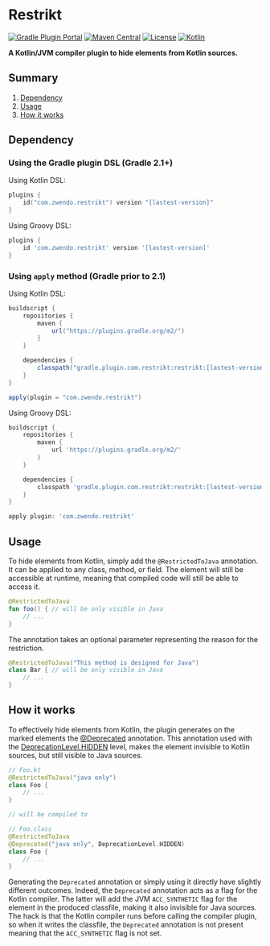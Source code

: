# Restrikt

[![Gradle Plugin Portal](https://img.shields.io/gradle-plugin-portal/v/com.zwendo.restrikt?color=%2366dcb8&logo=gradle)](https://plugins.gradle.org/plugin/com.zwendo.restrikt)
[![Maven Central](https://img.shields.io/maven-central/v/com.zwendo/restrikt-annotation)](https://search.maven.org/artifact/com.zwendo/restrikt-annotation)
[![License](https://img.shields.io/badge/license-MIT-blue.svg)](https://mit-license.org/)
[![Kotlin](https://img.shields.io/badge/Kotlin-1.7.10-7f52ff.svg?logo=kotlin)](https://kotlinlang.org)

**A Kotlin/JVM compiler plugin to hide elements from Kotlin sources.**

## Summary

1. [Dependency](#dependency)
2. [Usage](#usage)
3. [How it works](#how-it-works)

## Dependency

### Using the Gradle plugin DSL (Gradle 2.1+)

Using Kotlin DSL:

```kotlin
plugins {
    id("com.zwendo.restrikt") version "[lastest-version]"
}
```

Using Groovy DSL:

```groovy
plugins {
    id 'com.zwendo.restrikt' version '[lastest-version]'
}
```

### Using `apply` method (Gradle prior to 2.1)

Using Kotlin DSL:

```groovy
buildscript {
    repositories {
        maven {
            url("https://plugins.gradle.org/m2/")
        }
    }

    dependencies {
        classpath("gradle.plugin.com.restrikt:restrikt:[lastest-version]")
    }
}

apply(plugin = "com.zwendo.restrikt")
```

Using Groovy DSL:

```groovy
buildscript {
    repositories {
        maven {
            url 'https://plugins.gradle.org/m2/'
        }
    }

    dependencies {
        classpath 'gradle.plugin.com.restrikt:restrikt:[lastest-version]'
    }
}

apply plugin: 'com.zwendo.restrikt'
```

## Usage

To hide elements from Kotlin, simply add the `@RestrictedToJava` annotation. It can be applied to any class, method, or
field. The element will still be accessible at runtime, meaning that compiled code will still be able to access it.

```kotlin
@RestrictedToJava
fun foo() { // will be only visible in Java
    // ...
}
```

The annotation takes an optional parameter representing the reason for the restriction.

```kotlin
@RestrictedToJava("This method is designed for Java")
class Bar { // will be only visible in Java
    // ...
}
```

## How it works

To effectively hide elements from Kotlin, the plugin generates on the marked elements the
[@Deprecated](https://kotlinlang.org/api/latest/jvm/stdlib/kotlin/-deprecated/) annotation. This annotation used with
the [DeprecationLevel.HIDDEN](https://kotlinlang.org/api/latest/jvm/stdlib/kotlin/-deprecation-level/-h-i-d-d-e-n.html)
level, makes the element invisible to Kotlin sources, but still visible to Java sources.

```kotlin
// Foo.kt
@RestrictedToJava("java only")
class Foo {
    // ...
}

// will be compiled to

// Foo.class
@RestrictedToJava
@Deprecated("java only", DeprecationLevel.HIDDEN)
class Foo {
    // ...
}
```

Generating the `Deprecated` annotation or simply using it directly have slightly different outcomes. Indeed, the
`Deprecated` annotation acts as a flag for the Kotlin compiler. The latter will add the JVM `ACC_SYNTHETIC` flag for the
element in the produced classfile, making it also invisible for Java sources. The hack is that the Kotlin compiler runs
before calling the compiler plugin, so when it writes the classfile, the `Deprecated` annotation is not present meaning
that the `ACC_SYNTHETIC` flag is not set.
